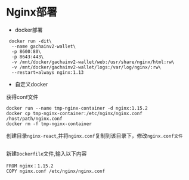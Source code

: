 # Nginx部署

* docker部署

```
 docker run -dit\
  --name gachainv2-wallet\
  -p 8600:80\
  -p 8643:443\
  -v /mnt/docker/gachainv2-wallet/web:/usr/share/nginx/html:rw\
  -v /mnt/docker/gachainv2-wallet/logs:/var/log/nginx/:rw\
  --restart=always nginx:1.13
```

* 自定义docker

获得conf文件

```
docker run --name tmp-nginx-container -d nginx:1.15.2
docker cp tmp-nginx-container:/etc/nginx/nginx.conf /host/path/nginx.conf
docker rm -f tmp-nginx-container
```

创建目录`nginx-react`,并将`nginx.conf`复制到该目录下，修改`nginx.conf文件`

```

```

新建`Dockerfile`文件,输入以下内容

```
FROM nginx：1.15.2
COPY nginx.conf /etc/nginx/nginx.conf
```




